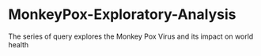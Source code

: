 # MonkeyPox-Exploratory-Analysis
The series of query explores the Monkey Pox Virus and its impact on world health
